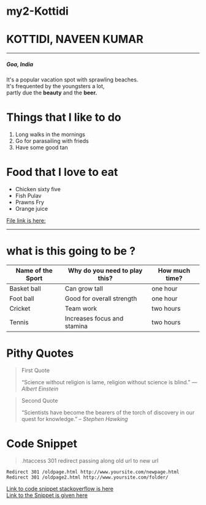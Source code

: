 # my2-Kottidi

# KOTTIDI, NAVEEN KUMAR
***************
##### Goa, India
It's a popular vacation spot with sprawling beaches.<br>  It's frequented by the youngsters a lot,<br>partly due the **beauty** and the **beer.**

# Things that I like to do 
1. Long walks in the mornings
2. Go for parasailing with frieds 
3. Have some good tan

# Food that I love to eat

* Chicken sixty five
* Fish Pulav
* Prawns Fry
* Orange juice

[File link is here:](Mystats.md)

****************************
# what is this going to be ?
|Name of the Sport|Why do you need to play this?|How much time?|
| -----------------|--------------------|----------------------|
|Basket ball      |   Can grow tall             | one hour     |
|Foot ball        | Good for overall strength   | one hour     |
|Cricket          | Team work                   | two hours    |
|Tennis           | Increases focus and stamina | two hours    |

# Pithy Quotes
> First Quote
>
> “Science without religion is lame, religion without science is blind.” 
> ― *Albert Einstein*

> Second Quote
>
> “Scientists have become the bearers of the torch of discovery in our quest for knowledge.”
> – *Stephen Hawking*

# Code Snippet

> .htaccess 301 redirect passing along old url to new url

```
Redirect 301 /oldpage.html http://www.yoursite.com/newpage.html
Redirect 301 /oldpage2.html http://www.yoursite.com/folder/
```

[Link to code snippet stackoverflow is here](https://stackoverflow.com/questions/19265940/htaccess-301-redirect-passing-along-old-url-to-new-url)</br>
[Link to the Snippet is given here](https://css-tricks.com/snippets/htaccess/301-redirects/)

